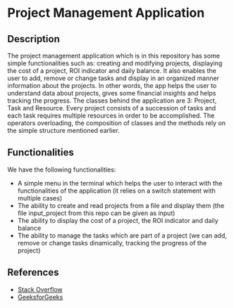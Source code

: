 # Project Management Application

## Description

The project management application which is in this repository has some simple functionalities such as: creating and modifying projects, displaying the cost of a project, ROI indicator and daily balance. It also enables the user to add, remove or change tasks and display in an organized manner information about the projects. In other words, the app helps the user to understand data about projects, gives some financial insights and helps tracking the progress. The classes behind the application are 3: Project, Task and Resource. Every project consists of a succession of tasks and each task requires multiple resources in order to be accomplished. The operators overloading, the composition of classes and the methods rely on the simple structure mentioned earlier.


## Functionalities

We have the following functionalities:
- A simple menu in the terminal which helps the user to interact with the functionalities of the application (it relies on a switch statement with multiple cases)
- The ability to create and read projects from a file and display them (the file input_project from this repo can be given as input)
- The ability to display the cost of a project, the ROI indicator and daily balance  
- The ability to manage the tasks which are part of a project (we can add, remove or change tasks dinamically, tracking the progress of the project)

## References
- [Stack Overflow](https://stackoverflow.com/)
- [GeeksforGeeks](https://www.geeksforgeeks.org/)


